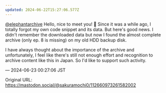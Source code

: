 ```yaml
---
updated: 2024-06-22T15:27:06.577Z
---
```


<p><span class="h-card" translate="no"><a href="https://mastodon.social/@elephantarchive" class="u-url mention">@<span>elephantarchive</span></a></span> Hello, nice to meet you! 🙂 Since it was a while ago, I totally forgot my own code snippet and its data. But here&#39;s good news. I didn&#39;t remember the downloaded data but now I found the almost complete archive (only ep. 8 is missing) on my old HDD backup disk.</p><p>I have always thought about the importance of the archive and unfortunately, I feel like there&#39;s still not enough effort and recognition to archive content like this in Japan. So I&#39;d like to support such activity.</p>

&mdash; 2024-06-23 00:27:06 JST

Original URL: https://mastodon.social/@sakuramochi0/112660973261582002
